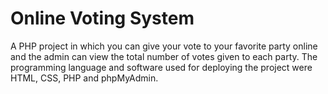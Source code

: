 # Online Voting System
A PHP project in which you can give your vote to your favorite party online and the admin can view the total number of votes given to each party. The programming language and software used for deploying the project were HTML, CSS, PHP and phpMyAdmin.
